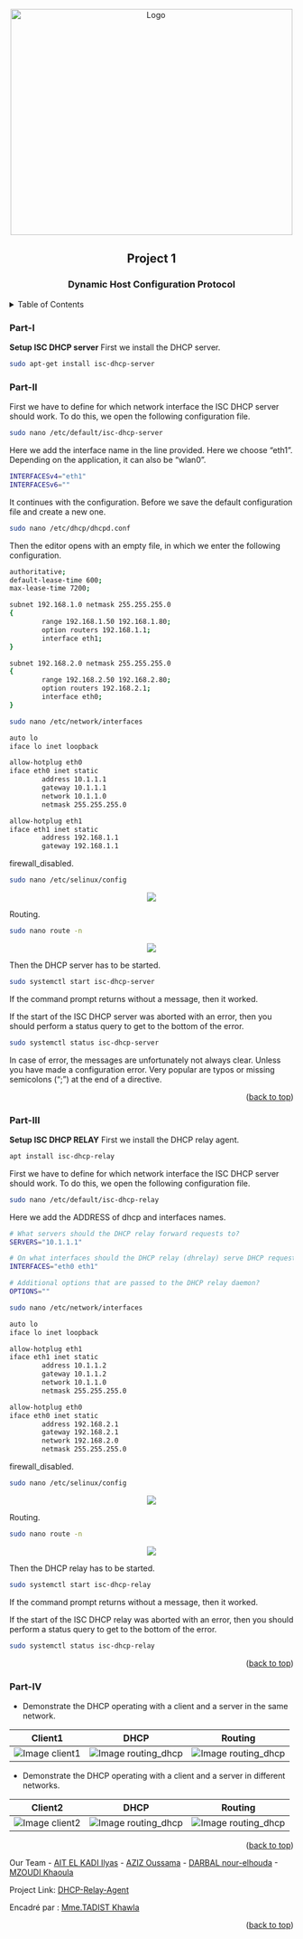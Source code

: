 <div id="top"></div>


<!-- PROJECT LOGO -->
<br />
<div align="center">
    <img src="images/logo.png" alt="Logo" width="500" height="400">
  <h2 align="center">Project 1</h2>
  <h3 align="center">Dynamic Host Configuration Protocol</h3>
</div>



<!-- TABLE OF CONTENTS -->
<details>
  <summary>Table of Contents</summary>
  <ol>
        <li><a href="#Part-I">Part I</a></li>
        <li><a href="#Part-II">Part II : DHCP configuration</a></li>
        <li><a href="#Part-III">Part III : Relay agent configuration</a></li>
        <li><a href="#Part-IV">Part IV : Demonstration</a></li>
  </ol>
</details>



### Part-I

**Setup ISC DHCP server**
First we install the DHCP server.
```sh
sudo apt-get install isc-dhcp-server
```

<!-- DHCP configuration -->
### Part-II

First we have to define for which network interface the ISC DHCP server should work. To do this, we open the following configuration file.
```sh
sudo nano /etc/default/isc-dhcp-server
```
Here we add the interface name in the line provided. Here we choose “eth1”. Depending on the application, it can also be “wlan0”.
```sh
INTERFACESv4="eth1"
INTERFACESv6=""
```
It continues with the configuration. Before we save the default configuration file and create a new one.
```sh
sudo nano /etc/dhcp/dhcpd.conf
```
Then the editor opens with an empty file, in which we enter the following configuration.
```sh
authoritative;
default-lease-time 600;
max-lease-time 7200;

subnet 192.168.1.0 netmask 255.255.255.0
{
        range 192.168.1.50 192.168.1.80;
        option routers 192.168.1.1;
        interface eth1;
}

subnet 192.168.2.0 netmask 255.255.255.0
{
        range 192.168.2.50 192.168.2.80;
        option routers 192.168.2.1;
        interface eth0;
}
```

```sh
sudo nano /etc/network/interfaces
```

```sh
auto lo
iface lo inet loopback

allow-hotplug eth0
iface eth0 inet static
        address 10.1.1.1
        gateway 10.1.1.1
        network 10.1.1.0
        netmask 255.255.255.0

allow-hotplug eth1
iface eth1 inet static
        address 192.168.1.1
        gateway 192.168.1.1
```
firewall_disabled.
```sh
sudo nano /etc/selinux/config
```
<p align="center">
     <img src="images/firewall_disabled.png">
   </p>
   
 Routing.
```sh
sudo nano route -n
```
<p align="center">
     <img src="images/routing_dhcp.png">
   </p>  

Then the DHCP server has to be started.
```sh
sudo systemctl start isc-dhcp-server
```
If the command prompt returns without a message, then it worked.

If the start of the ISC DHCP server was aborted with an error, then you should perform a status query to get to the bottom of the error.
```sh
sudo systemctl status isc-dhcp-server
```
In case of error, the messages are unfortunately not always clear. Unless you have made a configuration error. Very popular are typos or missing semicolons (“;”) at the end of a directive.

<p align="right">(<a href="#top">back to top</a>)</p>


<!-- Relay agent configuration -->
### Part-III

**Setup ISC DHCP RELAY**
First we install the DHCP relay agent.
```sh
apt install isc-dhcp-relay
```
First we have to define for which network interface the ISC DHCP server should work. To do this, we open the following configuration file.
```sh
sudo nano /etc/default/isc-dhcp-relay
```
Here we add the ADDRESS of dhcp and interfaces names.
```sh
# What servers should the DHCP relay forward requests to?
SERVERS="10.1.1.1"

# On what interfaces should the DHCP relay (dhrelay) serve DHCP requests?
INTERFACES="eth0 eth1"

# Additional options that are passed to the DHCP relay daemon?
OPTIONS=""
```

```sh
sudo nano /etc/network/interfaces
```

```sh
auto lo
iface lo inet loopback

allow-hotplug eth1
iface eth1 inet static
        address 10.1.1.2
        gateway 10.1.1.2
        network 10.1.1.0
        netmask 255.255.255.0

allow-hotplug eth0
iface eth0 inet static
        address 192.168.2.1
        gateway 192.168.2.1
        network 192.168.2.0
        netmask 255.255.255.0

```

firewall_disabled.
```sh
sudo nano /etc/selinux/config
```
<p align="center">
     <img src="images/firewall_disabled.png">
   </p>
   
Routing.
```sh
sudo nano route -n
```
<p align="center">
     <img src="images/relay_routing.png">
   </p>     

Then the DHCP relay has to be started.
```sh
sudo systemctl start isc-dhcp-relay
```
If the command prompt returns without a message, then it worked.

If the start of the ISC DHCP relay was aborted with an error, then you should perform a status query to get to the bottom of the error.
```sh
sudo systemctl status isc-dhcp-relay
```



<p align="right">(<a href="#top">back to top</a>)</p>


<!-- Demonstration -->
### Part-IV

- Demonstrate the DHCP operating with a client and a server in the same
network.

Client1      | DHCP         | Routing      |
------------ | -------------| -------------|
![Image client1](images/ipconfig_client1.png) | ![Image routing_dhcp](images/dhcp_config.png)| ![Image routing_dhcp](images/routing_dhcp.png)|

- Demonstrate the DHCP operating with a client and a server in different
networks.

Client2      | DHCP         | Routing      |
------------ | -------------| -------------|
![Image client2](images/ipconfig_client2.png) | ![Image routing_dhcp](images/relay_config.png)| ![Image routing_dhcp](images/relay_routing.png)|


<p align="right">(<a href="#top">back to top</a>)</p>

Our Team - [AIT EL KADI Ilyas](https://github.com/IlyasKadi) - [AZIZ Oussama](https://github.com/ATAMAN0) - [DARBAL nour-elhouda](https://) -[MZOUDI Khaoula](https://)

Project Link: [DHCP-Relay-Agent](https://github.com/IlyasKadi/DHCP-Relay-Agent)

Encadré par : [Mme.TADIST Khawla](https://)

<p align="right">(<a href="#top">back to top</a>)</p>

